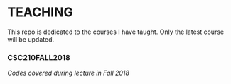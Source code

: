 # TEACHING
This repo is dedicated to the courses I have taught. Only the latest course will be updated.

### CSC210FALL2018
_Codes covered during lecture in Fall 2018_

